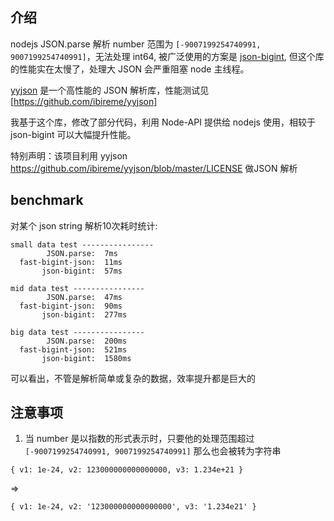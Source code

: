 ## 介绍

nodejs JSON.parse 解析 number 范围为 `[-9007199254740991, 9007199254740991]`，无法处理 int64, 被广泛使用的方案是 [json-bigint](https://www.npmjs.com/package/json-bigint), 但这个库的性能实在太慢了，处理大 JSON 会严重阻塞 node 主线程。

[yyjson](https://github.com/ibireme/yyjson) 是一个高性能的 JSON 解析库，性能测试见[https://github.com/ibireme/yyjson]

我基于这个库，修改了部分代码，利用 Node-API 提供给 nodejs 使用，相较于 json-bigint 可以大幅提升性能。

特别声明：该项目利用 yyjson https://github.com/ibireme/yyjson/blob/master/LICENSE 做JSON 解析

## benchmark

对某个 json string 解析10次耗时统计:

```text
small data test ----------------
        JSON.parse:  7ms
  fast-bigint-json:  11ms
       json-bigint:  57ms

mid data test ----------------
        JSON.parse:  47ms
  fast-bigint-json:  90ms
       json-bigint:  277ms

big data test ----------------
        JSON.parse:  200ms
  fast-bigint-json:  521ms
       json-bigint:  1580ms
```

可以看出，不管是解析简单或复杂的数据，效率提升都是巨大的

## 注意事项

1) 当 number 是以指数的形式表示时，只要他的处理范围超过 `[-9007199254740991, 9007199254740991]` 那么也会被转为字符串


`{ v1: 1e-24, v2: 123000000000000000, v3: 1.234e+21 }`

=>

`{ v1: 1e-24, v2: '123000000000000000', v3: '1.234e21' }`